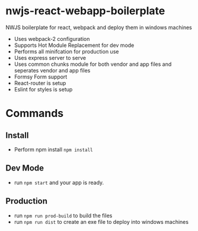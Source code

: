 # nwjs-react-webapp-boilerplate
NWJS boilerplate for react, webpack and deploy them in windows machines

- Uses webpack-2 configuration
- Supports Hot Module Replacement for dev mode
- Performs all minifcation for production use
- Uses express server to serve
- Uses common chunks module for both vendor and app files and seperates vendor and app files
- Formsy Form support
- React-router is setup
- Eslint for styles is setup

# Commands
## Install
- Perform npm install
`npm install`

## Dev Mode
- run `npm start` and your app is ready.

## Production
- run `npm run prod-build` to build the files
- run `npm run dist` to create an exe file to deploy into windows machines
